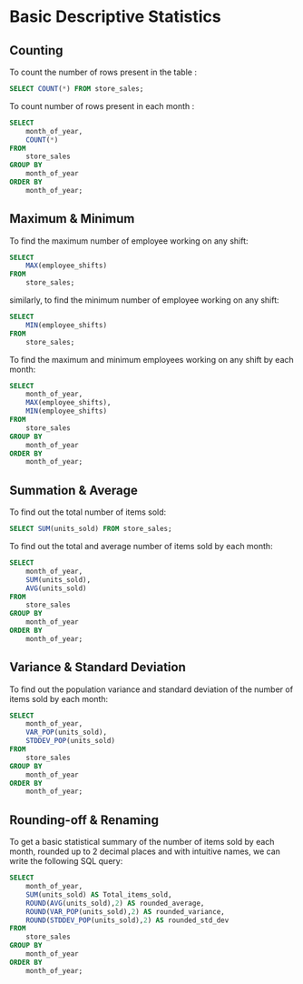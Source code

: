 # Basic Descriptive Statistics

## Counting

To count the number of rows present in the table :

```sql
SELECT COUNT(*) FROM store_sales;
```

To count number of rows present in each month :

```sql
SELECT
	month_of_year,
	COUNT(*)
FROM
	store_sales
GROUP BY
	month_of_year
ORDER BY
	month_of_year;
```

## Maximum & Minimum

To find the maximum number of employee working on any shift:

```sql
SELECT
	MAX(employee_shifts)
FROM
	store_sales;
```

similarly, to find the minimum number of employee working on any shift:

```sql
SELECT
	MIN(employee_shifts)
FROM
	store_sales;
```

To find the maximum and minimum employees working on any shift by each month:

```sql
SELECT
	month_of_year,
	MAX(employee_shifts),
	MIN(employee_shifts)
FROM
	store_sales
GROUP BY
	month_of_year
ORDER BY
	month_of_year;
```

## Summation & Average

To find out the total number of items sold:

```sql
SELECT SUM(units_sold) FROM store_sales;
```

To find out the total and average number of items sold by each month:

```sql
SELECT
	month_of_year,
	SUM(units_sold),
	AVG(units_sold)
FROM
	store_sales
GROUP BY
	month_of_year
ORDER BY
	month_of_year;
```

## Variance & Standard Deviation

To find out the population variance and standard deviation of the number of items sold by each month:

```sql
SELECT
	month_of_year,
	VAR_POP(units_sold),
	STDDEV_POP(units_sold)
FROM
	store_sales
GROUP BY
	month_of_year
ORDER BY
	month_of_year;
```

## Rounding-off & Renaming

To get a basic statistical summary of the number of items sold by each month, rounded up to 2 decimal places and with intuitive names, we can write the following SQL query:

```sql
SELECT
	month_of_year,
	SUM(units_sold) AS Total_items_sold,
	ROUND(AVG(units_sold),2) AS rounded_average,
	ROUND(VAR_POP(units_sold),2) AS rounded_variance,
	ROUND(STDDEV_POP(units_sold),2) AS rounded_std_dev
FROM
	store_sales
GROUP BY
	month_of_year
ORDER BY
	month_of_year;
```

